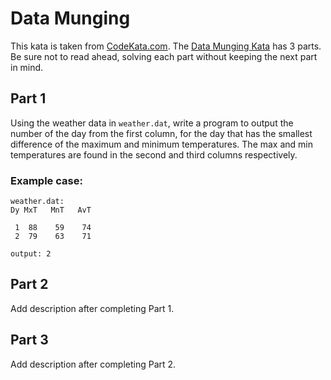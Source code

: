 # Data Munging
This kata is taken from [CodeKata.com][ck]. The [Data Munging Kata][ck-data-munging] has 3 parts. Be sure not to read ahead, solving each part without keeping the next part in mind.

## Part 1
Using the weather data in `weather.dat`, write a program to output the number of the day from the first column, for the day that has the smallest difference of the maximum and minimum temperatures. The max and min temperatures are found in the second and third columns respectively.
### Example case:
```
weather.dat:
Dy MxT   MnT   AvT

 1  88    59    74
 2  79    63    71

output: 2
```

## Part 2
Add description after completing Part 1.


## Part 3
Add description after completing Part 2.

<!-- links -->
[ck]: http://codekata.com/
[ck-data-munging]: http://codekata.com/kata/kata04-data-munging/